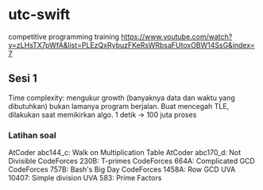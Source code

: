 # utc-swift
competitive programming training
https://www.youtube.com/watch?v=zLHsTX7pWfA&list=PLEzQxRybuzFKeRsWRbsaFUtoxOBW14SsG&index=7

## Sesi 1
Time complexity: mengukur growth (banyaknya data dan waktu yang dibutuhkan) bukan lamanya program berjalan. 
Buat mencegah TLE, dilakukan saat memikirkan algo.
1 detik -> 100 juta proses

### Latihan soal
AtCoder abc144_c: Walk on Multiplication Table
AtCoder abc170_d: Not Divisible
CodeForces 230B: T-primes
CodeForces 664A: Complicated GCD
CodeForces 757B: Bash's Big Day 
CodeForces 1458A: Row GCD
UVA 10407: Simple division
UVA 583: Prime Factors

